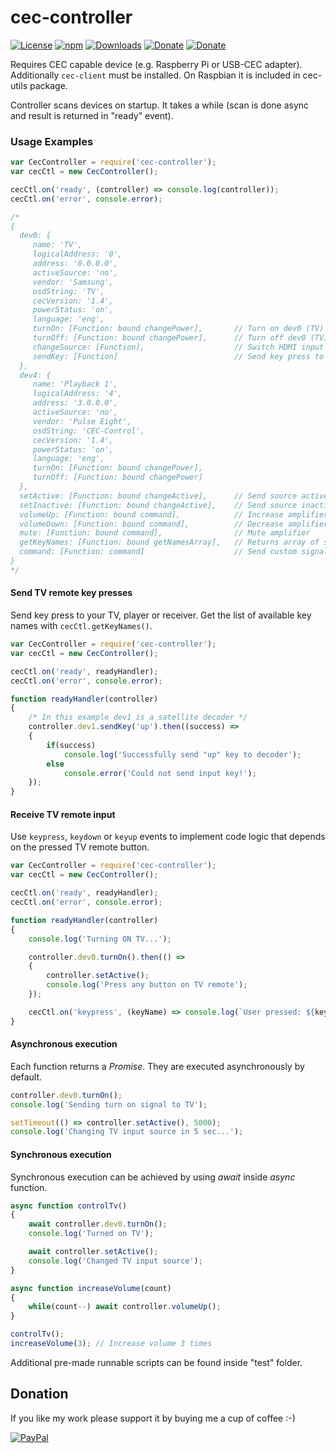 # cec-controller
[![License](https://img.shields.io/github/license/Rafostar/cec-controller.svg)](https://github.com/Rafostar/cec-controller/blob/master/LICENSE)
[![npm](https://img.shields.io/npm/v/cec-controller.svg)](https://www.npmjs.com/package/cec-controller)
[![Downloads](https://img.shields.io/npm/dt/cec-controller.svg)](https://www.npmjs.com/package/cec-controller)
[![Donate](https://img.shields.io/badge/Donate-PayPal-blue.svg)](https://www.paypal.com/cgi-bin/webscr?cmd=_s-xclick&hosted_button_id=TFVDFD88KQ322)
[![Donate](https://img.shields.io/badge/Donate-PayPal.Me-lightgrey.svg)](https://www.paypal.me/Rafostar)

Requires CEC capable device (e.g. Raspberry Pi or USB-CEC adapter).<br>
Additionally `cec-client` must be installed. On Raspbian it is included in cec-utils package.

Controller scans devices on startup. It takes a while (scan is done async and result is returned in "ready" event).

### Usage Examples
```javascript
var CecController = require('cec-controller');
var cecCtl = new CecController();

cecCtl.on('ready', (controller) => console.log(controller));
cecCtl.on('error', console.error);

/*
{
  dev0: {
     name: 'TV',
     logicalAddress: '0',
     address: '0.0.0.0',
     activeSource: 'no',
     vendor: 'Samsung',
     osdString: 'TV',
     cecVersion: '1.4',
     powerStatus: 'on',
     language: 'eng',
     turnOn: [Function: bound changePower],       // Turn on dev0 (TV)
     turnOff: [Function: bound changePower],      // Turn off dev0 (TV)
     changeSource: [Function],                    // Switch HDMI input (optional arg is port number)
     sendKey: [Function]                          // Send key press to this device
  },
  dev4: {
     name: 'Playback 1',
     logicalAddress: '4',
     address: '3.0.0.0',
     activeSource: 'no',
     vendor: 'Pulse Eight',
     osdString: 'CEC-Control',
     cecVersion: '1.4',
     powerStatus: 'on',
     language: 'eng',
     turnOn: [Function: bound changePower],
     turnOff: [Function: bound changePower]
  },
  setActive: [Function: bound changeActive],      // Send source active signal (switches TV input)
  setInactive: [Function: bound changeActive],    // Send source inactive signal
  volumeUp: [Function: bound command],            // Increase amplifier volume
  volumeDown: [Function: bound command],          // Decrease amplifier volume
  mute: [Function: bound command],                // Mute amplifier
  getKeyNames: [Function: bound getNamesArray],   // Returns array of supported keys (for use with sendKey())
  command: [Function: command]                    // Send custom signal (arg is send as input to cec-client)
}
*/
```

#### Send TV remote key presses
Send key press to your TV, player or receiver. Get the list of available key names with `cecCtl.getKeyNames()`.
```javascript
var CecController = require('cec-controller');
var cecCtl = new CecController();

cecCtl.on('ready', readyHandler);
cecCtl.on('error', console.error);

function readyHandler(controller)
{
	/* In this example dev1 is a satellite decoder */
	controller.dev1.sendKey('up').then((success) =>
	{
		if(success)
			console.log('Successfully send "up" key to decoder');
		else
			console.error('Could not send input key!');
	});
}
```

#### Receive TV remote input
Use `keypress`, `keydown` or `keyup` events to implement code logic that depends on the pressed TV remote button.
```javascript
var CecController = require('cec-controller');
var cecCtl = new CecController();

cecCtl.on('ready', readyHandler);
cecCtl.on('error', console.error);

function readyHandler(controller)
{
	console.log('Turning ON TV...');

	controller.dev0.turnOn().then(() =>
	{
		controller.setActive();
		console.log('Press any button on TV remote');
	});

	cecCtl.on('keypress', (keyName) => console.log(`User pressed: ${keyName}`));
}
```

#### Asynchronous execution
Each function returns a *Promise*. They are executed asynchronously by default.

```javascript
controller.dev0.turnOn();
console.log('Sending turn on signal to TV');

setTimeout(() => controller.setActive(), 5000);
console.log('Changing TV input source in 5 sec...');
```

#### Synchronous execution
Synchronous execution can be achieved by using *await* inside *async* function.

```javascript
async function controlTv()
{
	await controller.dev0.turnOn();
	console.log('Turned on TV');

	await controller.setActive();
	console.log('Changed TV input source');
}

async function increaseVolume(count)
{
	while(count--) await controller.volumeUp();
}

controlTv();
increaseVolume(3); // Increase volume 3 times
```

Additional pre-made runnable scripts can be found inside "test" folder.

## Donation
If you like my work please support it by buying me a cup of coffee :-)

[![PayPal](https://github.com/Rafostar/gnome-shell-extension-cast-to-tv/wiki/images/paypal.gif)](https://www.paypal.com/cgi-bin/webscr?cmd=_s-xclick&hosted_button_id=TFVDFD88KQ322)

